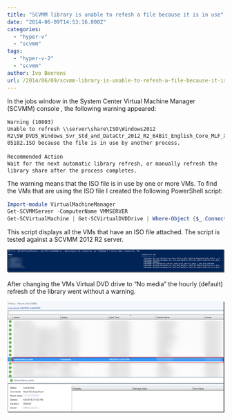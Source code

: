 ```yaml
---
title: "SCVMM library is unable to refesh a file because it is in use"
date: "2014-06-09T14:53:16.000Z"
categories: 
  - "hyper-v"
  - "scvmm"
tags: 
  - "hyper-v-2"
  - "scvmm"
author: Ivo Beerens
url: /2014/06/09/scvmm-library-is-unable-to-refesh-a-file-because-it-is-in-use/
---
```


In the jobs window in the System Center Virtual Machine Manager (SCVMM) console , the following warning appeared:

```
Warning (10803)
Unable to refresh \\server\share\ISO\Windows2012 R2\SW_DVD5_Windows_Svr_Std_and_DataCtr_2012_R2_64Bit_English_Core_MLF_X19-05182.ISO because the file is in use by another process.

Recommended Action
Wait for the next automatic library refresh, or manually refresh the library share after the process completes.
```

The warning means that the ISO file is in use by one or more VMs. To find the VMs that are using the ISO file I created the following PowerShell script:

```powershell
Import-module VirtualMachineManager
Get-SCVMMServer -ComputerName VMMSERVER
Get-SCVirtualMachine | Get-SCVirtualDVDDrive | Where-Object {$_.Connection -eq "ISOImage"} | Select Name, Connection, ISO
```
This script displays all the VMs that have an ISO file attached. The script is tested against a SCVMM 2012 R2 server.

[![image](images/image_thumb1.png "image")](images/image1.png)

After changing the VMs Virtual DVD drive to “No media” the hourly (default) refresh of the library went without a warning.

[![image](images/image_thumb2.png "image")](images/image2.png)